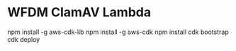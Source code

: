 # WFDM ClamAV Lambda 

 npm install -g aws-cdk-lib
 npm install -g aws-cdk
 npm install
 cdk bootstrap
 cdk deploy